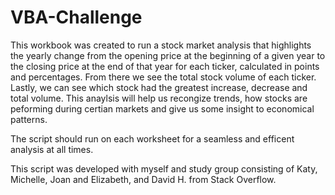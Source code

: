 # VBA-Challenge
This workbook was created to run a stock market analysis that highlights the yearly change from the opening price at the beginning of a given year to the closing price at the end of that year for each ticker, calculated in points and percentages. From there we see the total stock volume of each ticker. Lastly, we can see which stock had the greatest increase, decrease and total volume. This anaylsis will help us recongize trends, how stocks are peforming during certian markets and give us some insight to economical patterns. 

The script should run on each worksheet for a seamless and efficent analysis at all times. 

This script was developed with myself and study group consisting of Katy, Michelle, Joan and Elizabeth, and David H. from Stack Overflow.
